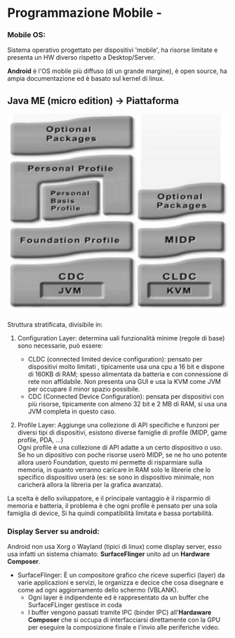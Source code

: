 # Programmazione Mobile -  


### Mobile OS:

Sistema operativo progettato per dispositivi 'mobile', ha risorse limitate e presenta un HW diverso rispetto a Desktop/Server.  

**Android** è l'OS mobile più diffuso (di un grande margine), è open source, ha ampia documentazione ed è basato sul kernel di linux.  



## Java ME (micro edition) $\rightarrow$ Piattaforma  



<center>

![javaME](../../images/javaME.png)

</center>


Struttura stratificata, divisibile in:
1. Configuration Layer: determina uali funzionalità minime (regole di base) sono necessarie, può essere:
    - CLDC (connected limited device configuration): pensato per dispositivi molto limitati , tipicamente usa una cpu a 16 bit e dispone di 160KB di RAM; spesso alimentata da batteria e con connessione di rete non affidabile. Non presenta una GUI e usa la KVM come JVM per occupare il minor spazio possibile.  
    - CDC (Connected Device Configuration): pensata per dispositivi con più risorse, tipicamente con almeno 32 bit e 2 MB di RAM, si usa una JVM completa in questo caso.  

2. Profile Layer: Aggiunge una collezione di API specifiche e funzoni per diversi tipi di dispositivi, esistono diverse famiglie di profile (MIDP, game profile, PDA, ...)  
Ogni profile è una collezione di API adatte a un certo dispositivo o uso.  
Se ho un dipositivo con poche risorse userò MIDP, se ne ho uno potente allora userò Foundation, questo mi permette di risparmiare sulla memoria, in quanto verranno caricare in RAM solo le librerie che lo specifico dispositivo userà (es: se sono in dispositivo minimale, non caricherà allora la libreria per la grafica avanzata).  

La scelta è dello sviluppatore, e il principale vantaggio è il risparmio di memoria e batteria, il problema è che ogni profile è pensato per una sola famiglia di device, Si ha quindi compatibilità limitata e bassa portabilità.  


### Display Server su android: 

Android non usa Xorg o Wayland (tipici di linux) come display server, esso usa infatti un sistema chiamato: **SurfaceFlinger** unito ad un **Hardware Composer**.  
- SurfaceFlinger: È un compositore grafico che riceve superfici (layer) da varie applicazioni e servizi, le organizza e decice che cosa disegnare e come ad ogni aggiornamento dello schermo (VBLANK).  
    - Ogni layer è indipendente ed è rappresentato da un buffer che SurfaceFLinger gestisce in coda
    - I buffer vengono passati tramite IPC (binder IPC) all'**Hardaware Composer** che si occupa di interfacciarsi direttamente con la GPU per eseguire la composizione finale e l'invio alle periferiche video.  